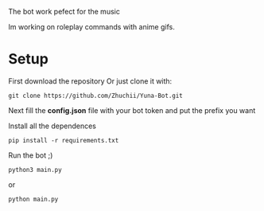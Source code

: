 The bot work pefect for the music

Im working on roleplay commands with anime gifs.

# Setup

First download the repository
Or just clone it with:
```
git clone https://github.com/Zhuchii/Yuna-Bot.git
```
Next fill the **config.json** file with your bot token and put the prefix you want

Install all the dependences
```
pip install -r requirements.txt
```

Run the bot ;)
```
python3 main.py
```
or
```
python main.py
```
